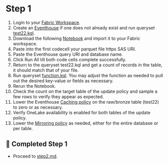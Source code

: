 # Step 1

1. Login to your [Fabric Workspace](https://app.fabric.microsoft.com/).
2. Create an [Eventhouse](https://learn.microsoft.com/en-us/fabric/real-time-intelligence/create-eventhouse) if one does not already exist and run queryset [test22.kql](./kql/test22.kql).
3. Download the following [Notebook](./notebook/WideFile.py) and import it to your Fabric workspace.
4. Paste into the first codecell your parquet file https SAS URI.
5. Paste the Eventhouse query URI and database name.
6. Click Run All till both code cells complete successfully.
7. Return to the queryset test22.kql and get a count of records in the table, it should match that of your file.
8. Run queryset [function.kql](./kql/function.kql). You may adjust the function as needed to pull out the desired key-value or fields as necessary.
9. Rerun the Notebook.
10. Check the count on the target table of the update policy and sample a few rows to verify they appear as expected.
11. Lower the Eventhouse [Caching policy](https://learn.microsoft.com/en-us/fabric/real-time-intelligence/data-policies) on the raw/bronze table (test22) to zero or as necessary.
12. Verify OneLake availability is enabled for both tables of the update policy.
13. Lower the [Mirroring policy](https://learn.microsoft.com/en-us/kusto/management/alter-merge-mirroring-policy-command?view=microsoft-fabric) as needed, either for the entire database or per table.

## 🎯 Completed Step 1
- Proceed to [step2.md](step2.md).
